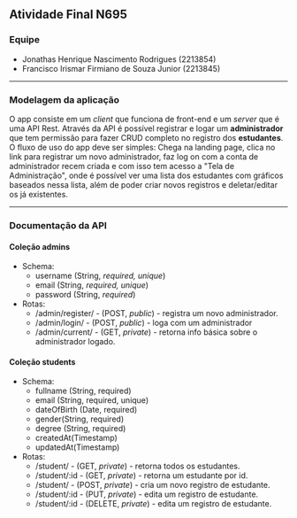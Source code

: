 ## Atividade Final N695

### Equipe

-   Jonathas Henrique Nascimento Rodrigues (2213854)
-   Francisco Irismar Firmiano de Souza Junior (2213845)

---

### Modelagem da aplicação

O app consiste em um _client_ que funciona de front-end e um _server_ que é uma API Rest. Através da API é possível registrar e logar um **administrador** que tem permissão para fazer CRUD completo no registro dos **estudantes**. O fluxo de uso do app deve ser simples: Chega na landing page, clica no link para registrar um novo administrador, faz log on com a conta de administrador recem criada e com isso tem acesso a "Tela de Administração", onde é possível ver uma lista dos estudantes com gráficos baseados nessa lista, além de poder criar novos registros e deletar/editar os já existentes.

---

### Documentação da API

#### Coleção admins

-   Schema:
    -   username (String, _required, unique_)
    -   email (String, _required, unique_)
    -   password (String, _required_)
-   Rotas:
    -   /admin/register/ - (POST, _public_) - registra um novo administrador.
    -   /admin/login/ - (POST, _public_) - loga com um administrador
    -   /admin/current/ - (GET, _private_) - retorna info básica sobre o administrador logado.

#### Coleção students

-   Schema:
    -   fullname (String, required)
    -   email (String, required, unique)
    -   dateOfBirth (Date, required)
    -   gender(String, required)
    -   degree (String, required)
    -   createdAt(Timestamp)
    -   updatedAt(Timestamp)
-   Rotas:
    -   /student/ - (GET, _private_) - retorna todos os estudantes.
    -   /student/:id - (GET, _private_) - retorna um estudante por id.
    -   /student/ - (POST, _private_) - cria um novo registro de estudante.
    -   /student/:id - (PUT, _private_) - edita um registro de estudante.
    -   /student/:id - (DELETE, _private_) - edita um registro de estudante.
